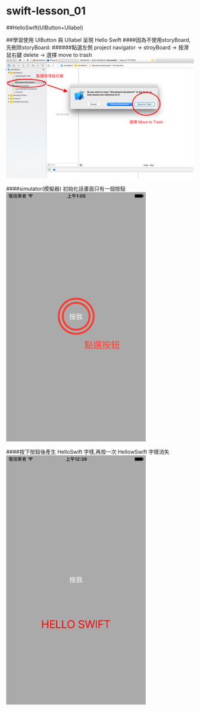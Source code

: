 # swift-lesson_01
##HelloSwift(UIButton+UIlabel)

##學習使用 UIButton 與 UIlabel 呈現 Hello Swift
####因為不使用storyBoard,先刪除storyBoard:
######點選左側 project navigator -> stroyBoard -> 按滑鼠右鍵 delete -> 選擇 move to trash
![GitHub](https://github.com/nick0904/some_pics/blob/master/deleteStoryBoard.png)
>
>
####simulator(模擬器) 初始化話畫面只有一個按鈕
![GitHub](https://github.com/nick0904/some_pics/blob/master/demo_01.png)
>
>
####按下按鈕後產生 HelloSwift 字樣,再按一次 HellowSwift 字樣消失
![GitHub](https://github.com/nick0904/some_pics/blob/master/demo.png)
